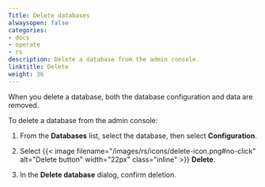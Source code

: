```yaml
---
Title: Delete databases
alwaysopen: false
categories:
- docs
- operate
- rs
description: Delete a database from the admin console.
linktitle: Delete
weight: 36
---
```


When you delete a database, both the database configuration and data are removed.

To delete a database from the admin console:

1. From the **Databases** list, select the database, then select **Configuration**.

1. Select {{< image filename="/images/rs/icons/delete-icon.png#no-click" alt="Delete button" width="22px" class="inline" >}} **Delete**.

1. In the **Delete database** dialog, confirm deletion.
